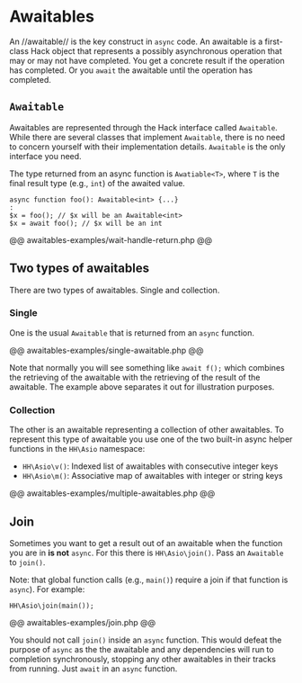 # Awaitables

An //awaitable// is the key construct in `async` code. An awaitable is a first-class Hack object that represents a possibly asynchronous operation that may or may not have completed. You get a concrete result if the operation has completed. Or you `await` the awaitable until the operation has completed. 

## `Awaitable`

Awaitables are represented through the Hack interface called `Awaitable`. While there are several classes that implement `Awaitable`, there is no need to concern yourself with their implementation details. `Awaitable` is the only interface you need. 

The type returned from an async function is `Awatiable<T>`, where `T` is the final result type (e.g., `int`) of the awaited value.

```
async function foo(): Awaitable<int> {...}
:
$x = foo(); // $x will be an Awaitable<int>
$x = await foo(); // $x will be an int
```

@@ awaitables-examples/wait-handle-return.php @@

## Two types of awaitables

There are two types of awaitables. Single and collection.

### Single

One is the usual `Awaitable` that is returned from an `async` function.

@@ awaitables-examples/single-awaitable.php @@

Note that normally you will see something like `await f();` which combines the retrieving of the awaitable with the retrieving of the result of the awaitable. The example above separates it out for illustration purposes.

### Collection

The other is an awaitable representing a collection of other awaitables. To represent this type of awaitable you use one of the two built-in async helper functions in the `HH\Asio` namespace:

* `HH\Asio\v()`: Indexed list of awaitables with consecutive integer keys
* `HH\Asio\m()`: Associative map of awaitables with integer or string keys

@@ awaitables-examples/multiple-awaitables.php @@

## Join

Sometimes you want to get a result out of an awaitable when the function you are in **is not** `async`. For this there is `HH\Asio\join()`. Pass an `Awaitable` to `join()`.

Note: that global function calls (e.g., `main()`) require a join if that function is `async`). For example:

```
HH\Asio\join(main());
```

@@ awaitables-examples/join.php @@

You should not call `join()` inside an `async` function. This would defeat the purpose of `async` as the the awaitable and any dependencies will run to completion synchronously, stopping any other awaitables in their tracks from running. Just `await` in an `async` function.
